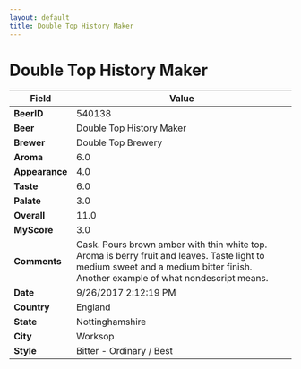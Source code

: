 ```yaml
---
layout: default
title: Double Top History Maker
---
```


# Double Top History Maker

| Field         | Value     |
|---------------|-----------|
| **BeerID** | 540138 |
| **Beer** | Double Top History Maker |
| **Brewer** | Double Top Brewery |
| **Aroma** | 6.0 |
| **Appearance** | 4.0 |
| **Taste** | 6.0 |
| **Palate** | 3.0 |
| **Overall** | 11.0 |
| **MyScore** | 3.0 |
| **Comments** | Cask. Pours brown amber with thin white top. Aroma is berry fruit and leaves. Taste light to medium sweet and a medium bitter finish. Another example of what nondescript means. |
| **Date** | 9/26/2017 2:12:19 PM |
| **Country** | England |
| **State** | Nottinghamshire |
| **City** | Worksop |
| **Style** | Bitter - Ordinary / Best |
